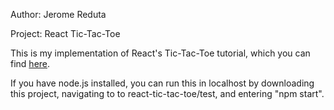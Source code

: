 Author: Jerome Reduta

Project: React Tic-Tac-Toe

This is my implementation of React's Tic-Tac-Toe tutorial, which you can find [here](https://react.dev/learn/tutorial-tic-tac-toe).

If you have node.js installed, you can run this in localhost by downloading this project, navigating to to react-tic-tac-toe/test, and entering "npm start".
